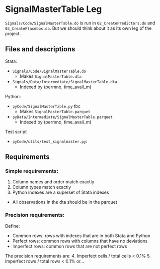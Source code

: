 # SignalMasterTable Leg

`Signals/Code/SignalMasterTable.do` is run in `02_CreatePredictors.do` and `03_CreatePlacebos.do`. But we should think about it as its own leg of the project. 

## Files and descriptions

Stata:
- `Signals/Code/SignalMasterTable.do` 
  - Makes `SignalMasterTable.dta`
- `Signals/Data/Intermediate/SignalMasterTable.dta` 
  - Indexed by (permno, time_avail_m)

Python:
- `pyCode/SignalMasterTable.py` tbc
  - Makes `SignalMasterTable.parquet`
- `pyData/Intermediate/SignalMasterTable.parquet` 
  - Indexed by (permno, time_avail_m)

Test script
- `pyCode/utils/test_signalmaster.py`: 

## Requirements

### Simple requirements:
1. Column names and order match exactly
2. Column types match exactly
3. Python indexes are a superset of Stata indexes
  - All observations in the dta should be in the parquet

### Precision requirements: 

Define:
- Common rows: rows with indexes that are in both Stata and Python
- Perfect rows: common rows with columns that have no deviations
- Imperfect rows: common rows that are not perfect rows

The precision requirements are:
4. Imperfect cells / total cells < 0.1%
5. Imperfect rows / total rows < 0.1% or...
